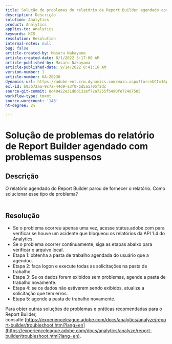 ```yaml
---
title: Solução de problemas do relatório de Report Builder agendado com problemas suspensos
description: Descrição
solution: Analytics
product: Analytics
applies-to: Analytics
keywords: KCS
resolution: Resolution
internal-notes: null
bug: false
article-created-by: Masaru Nakayama
article-created-date: 8/1/2022 3:17:00 AM
article-published-by: Masaru Nakayama
article-published-date: 9/14/2022 8:41:16 AM
version-number: 1
article-number: KA-20230
dynamics-url: https://adobe-ent.crm.dynamics.com/main.aspx?forceUCI=1&pagetype=entityrecord&etn=knowledgearticle&id=bd999166-4811-ed11-b83d-00224808629f
exl-id: b93b72aa-9c72-44d9-a3f0-bd5a1705f2dc
source-git-commit: 8d40422e31d6d132ef72a7255f5490fe72487505
workflow-type: tm+mt
source-wordcount: '143'
ht-degree: 2%

---
```


# Solução de problemas do relatório de Report Builder agendado com problemas suspensos

## Descrição

O relatório agendado do Report Builder parou de fornecer o relatório. Como solucionar esse tipo de problema?
<br> 

## Resolução


- Se o problema ocorreu apenas uma vez, acesse status.adobe.com para verificar se houve um acidente que bloqueou os relatórios da API 1.4 do Analytics.
- Se o problema ocorrer continuamente, siga as etapas abaixo para verificar o arquivo local.
- Etapa 1: obtenha a pasta de trabalho agendada do usuário que a agendou.
- Etapa 2: faça logon e execute todas as solicitações na pasta de trabalho.
- Etapa 3: Se os dados forem exibidos sem problemas, agende a pasta de trabalho novamente.
- Etapa 4: se os dados não estiverem sendo exibidos, atualize a solicitação que tem erros.
- Etapa 5: agende a pasta de trabalho novamente.


Para obter outras soluções de problemas e práticas recomendadas para o Report Builder, consulte [https://experienceleague.adobe.com/docs/analytics/analyze/report-builder/troubleshoot.html?lang=en](https://experienceleague.adobe.com/docs/analytics/analyze/report-builder/troubleshoot.html?lang=en).
